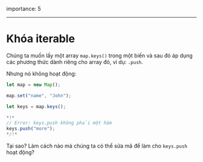 importance: 5

---

# Khóa iterable

Chúng ta muốn lấy một array `map.keys()` trong một biến và sau đó áp dụng các phương thức dành riêng cho array đó, ví dụ: `.push`.

Nhưng nó không hoạt động:

```js run
let map = new Map();

map.set("name", "John");

let keys = map.keys();

*!*
// Error: keys.push không phải một hàm
keys.push("more");
*/!*
```

Tại sao? Làm cách nào mà chúng ta có thể sửa mã để làm cho `keys.push` hoạt động?
